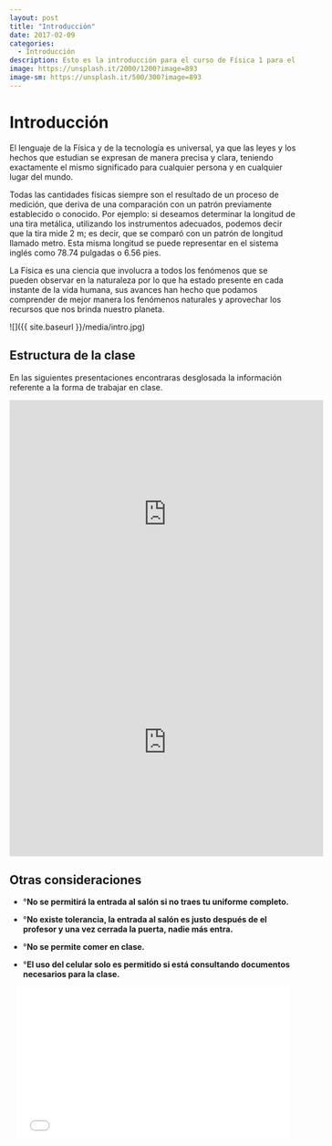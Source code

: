 ```yaml
---
layout: post
title: "Introducción"
date: 2017-02-09
categories:
  - Introducción
description: Esto es la introducción para el curso de Física 1 para el CETyS 76
image: https://unsplash.it/2000/1200?image=893
image-sm: https://unsplash.it/500/300?image=893
---
```


Introducción 
=============

El lenguaje de la Física y de la tecnología es universal, ya que las leyes y los
hechos que estudian se expresan de manera precisa y clara, teniendo exactamente
el mismo significado para cualquier persona y en cualquier lugar del mundo.

Todas las cantidades físicas siempre son el resultado de un proceso de medición,
que deriva de una comparación con un patrón previamente establecido o conocido.
Por ejemplo: si deseamos determinar la longitud de una tira metálica, utilizando
los instrumentos adecuados, podemos decir que la tira mide 2 m; es decir, que se
comparó con un patrón de longitud llamado metro. Esta misma longitud se puede
representar en el sistema inglés como 78.74 pulgadas o 6.56 pies.

La Física es una ciencia que involucra a todos los fenómenos que se pueden
observar en la naturaleza por lo que ha estado presente en cada instante de la
vida humana, sus avances han hecho que podamos comprender de mejor manera los
fenómenos naturales y aprovechar los recursos que nos brinda nuestro planeta.

![]({{ site.baseurl }}/media/intro.jpg)

Estructura de la clase
--------

En las siguientes presentaciones encontraras desglosada la información referente a la forma de trabajar en clase.

<iframe id="iframe_container" frameborder="0" webkitallowfullscreen="" mozallowfullscreen="" allowfullscreen="" width="550" height="400" src="https://prezi.com/embed/ub2lyo7dhisb/?bgcolor=ffffff&amp;lock_to_path=0&amp;autoplay=0&amp;autohide_ctrls=0&amp;landing_data=bHVZZmNaNDBIWnNjdEVENDRhZDFNZGNIUE43MHdLNWpsdFJLb2ZHanI5aEF6SEt2SjUzR21pYlVDOGRsRmJLbHhRPT0&amp;landing_sign=9BVWC9eLehiCkDnRkspuMP-148mPl1QX079SuryOXZY"></iframe>

<iframe id="iframe_container" frameborder="0" webkitallowfullscreen="" mozallowfullscreen="" allowfullscreen="" width="550" height="400" src="https://prezi.com/embed/d1ouzjitq_sw/?bgcolor=ffffff&amp;lock_to_path=0&amp;autoplay=0&amp;autohide_ctrls=0&amp;landing_data=bHVZZmNaNDBIWnNjdEVENDRhZDFNZGNIUE43MHdLNWpsdFJLb2ZHanI5aEhwU1dJUzFjQTZsRVFweWtWZGM4dWJBPT0&amp;landing_sign=138t2hraRaHZxWEzg1q9DWNJlqj9M215qEXb-6Ije88"></iframe>


Otras consideraciones
--------

* °**No se permitirá la entrada al salón si no traes tu uniforme completo.**

* °**No existe tolerancia, la entrada al salón es justo después de el profesor y una vez cerrada la puerta, nadie más entra.**

* °**No se permite comer en clase.**

* °**El uso del celular solo es permitido si está consultando documentos necesarios para la clase.**

<center>
<iframe src="//giphy.com/embed/owLVW7M20P8xW?html5=true&hideSocial=true" width="480" height="266" frameborder="0" class="giphy-embed" allowfullscreen=""></iframe>
</center>